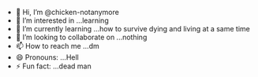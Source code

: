 - 👋 Hi, I’m @chicken-notanymore
- 👀 I’m interested in ...learning
- 🌱 I’m currently learning ...how to survive dying and living at a same time
- 💞️ I’m looking to collaborate on ...nothing
- 📫 How to reach me ...dm
- 😄 Pronouns: ...Hell
- ⚡ Fun fact: ...dead man

<!---
chicken-notanymore/chicken-notanymore is a ✨ special ✨ repository because its `README.md` (this file) appears on your GitHub profile.
You can click the Preview link to take a look at your changes.
--->
